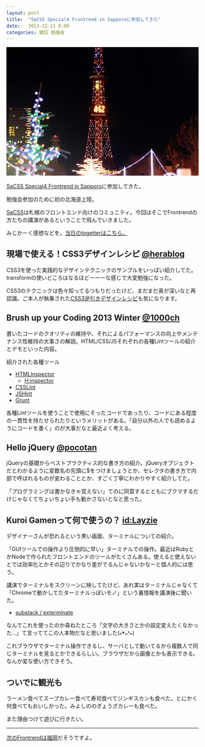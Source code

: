 ```yaml
---
layout: post
title:  "SaCSS Special4 Frontrend in Sapporoに参加してきた"
date:   2013-12-11 0:00
categories: 雑記 勉強会
---
```


![/img/photo/2013-12-11.jpg](/img/photo/2013-12-11.jpg)

[SaCSS Special4 Frontrend in Sapporo](http://sacss.net/special04/)に参加してきた。


勉強会参加のために初の北海道上陸。

[SaCSS](http://sacss.net/)は札幌のフロントエンド向けのコミュニティ。今回はそこでFrontrendの方たちの講演があるということで飛んでいきました。

みじかーく感想などを。[当日のtogetterはこちら。](http://togetter.com/li/601244)

## 現場で使える！CSS3デザインレシピ [@herablog](https://twitter.com/herablog)

CSS3を使った実践的なデザインテクニックのサンプルをいっぱい紹介してた。transformの使いどころはなるほどーーーな感じで大変勉強になった。

CSS3のテクニックは色々知ってるつもりだったけど、まだまだ奥が深いなと再認識。ご本人が執筆された[CSS3逆引きデザインレシピ](http://books.shoeisha.co.jp/book/b109516.html)も気になります。


## Brush up your Coding 2013 Winter [@1000ch](https://twitter.com/1000ch)

書いたコードのクオリティの維持や、それによるパフォーマンスの向上やメンテナンス性維持の大事さの解説。HTML/CSS/JSそれぞれの各種Lintツールの紹介とデモといった内容。

紹介された各種ツール

* [HTMLInspector](https://github.com/philipwalton/html-inspector)
    * [H:inspector](https://chrome.google.com/webstore/detail/hinspector/poeiekompeckjdiigdamalgoahpldgbp)
* [CSSLint](https://github.com/stubbornella/csslint)
* [JSHint](http://jshint.com/)
* [Grunt](http://gruntjs.com)

各種Lintツールを使うことで使用にそったコードであったり、コードにある程度の一貫性を持たせられたりというメリットがある。「自分以外の人でも読めるようにコードを書く」のが大事だなと最近よく考える。


## Hello jQuery [@pocotan](https://twitter.com/pocotan001)


jQueryの基礎からベストプラクティス的な書き方の紹介。jQueryオブジェクトだとわかるように変数名の先頭に$をつけましょうとか、セレクタの書き方で内部で呼ばれるものが変わることとか、すごく丁寧にわかりやすく紹介してた。

「プログラミングは書かなきゃ覚えない」てのに同意するとともにブクマするだけじゃなくてちょいちょい手も動かさないとなと思った。


## Kuroi Gamenって何で使うの？ [id:Layzie](http://layzie.hatenablog.com/about)

デザイナーさんが恐れるという黒い画面、ターミナルについての紹介。

「GUIツールでの操作より圧倒的に早い」ターミナルでの操作。最近はRubyとかNodeで作られたフロントエンドのツールがたくさんある。使えると使えないとでは効率化とかその辺りでかなり差がでるんじゃないかなーと個人的には思う。

講演でターミナルをスクリーンに映してたけど、あれ実はターミナルじゃなくて「Chromeで動かしてたターミナルっぽいモノ」という裏情報を講演後に聞いた。

* [substack / exterminate](https://github.com/substack/exterminate)

なんでこれを使ったのか尋ねたところ「文字の大きさとかの設定変えたくなかった…」て言っててこの人本物だなと思いました(๑❛ᴗ❛๑)

これブラウザでターミナル操作できるし、サーバとして動いてるから複数人で同じターミナルを見るとかできるらしい。ブラウザだから画像とかも表示できる。なんか変な使い方できそう。


## ついでに観光も

ラーメン食べてスープカレー食べて寿司食べてジンギスカンも食べた。とにかく何食べてもおいしかった。みよしののぎょうざカレーも食べた。

また理由つけて遊びに行きたい。

---

[次のFrontrendは福岡](http://frontendfrogs.org/frontrend/)だそうですよ。

